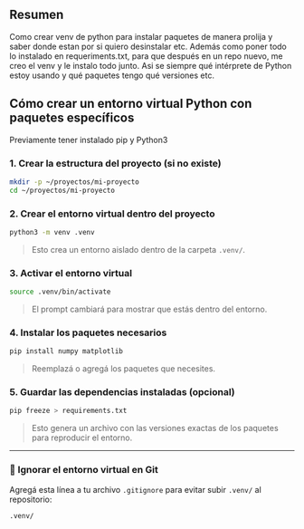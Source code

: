 ## Resumen

Como crear venv de python para instalar paquetes de manera prolija y saber donde estan por si quiero desinstalar etc. Además como poner todo lo instalado en requeriments.txt, para que después en un repo nuevo, me creo el venv y le instalo todo junto. Asi se siempre qué intérprete de Python estoy usando y qué paquetes tengo qué versiones etc.

## Cómo crear un entorno virtual Python con paquetes específicos

Previamente tener instalado pip y Python3

### 1. Crear la estructura del proyecto (si no existe)

```bash
mkdir -p ~/proyectos/mi-proyecto
cd ~/proyectos/mi-proyecto
```

### 2. Crear el entorno virtual dentro del proyecto

```bash
python3 -m venv .venv
```

> Esto crea un entorno aislado dentro de la carpeta `.venv/`.

### 3. Activar el entorno virtual

```bash
source .venv/bin/activate
```

> El prompt cambiará para mostrar que estás dentro del entorno.

### 4. Instalar los paquetes necesarios

```bash
pip install numpy matplotlib
```

> Reemplazá o agregá los paquetes que necesites.

### 5. Guardar las dependencias instaladas (opcional)

```bash
pip freeze > requirements.txt
```

> Esto genera un archivo con las versiones exactas de los paquetes para reproducir el entorno.

---

### 📁 Ignorar el entorno virtual en Git

Agregá esta línea a tu archivo `.gitignore` para evitar subir `.venv/` al repositorio:

```gitignore
.venv/
```
